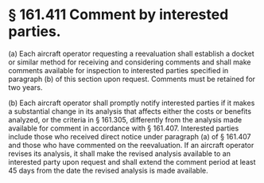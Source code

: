 # § 161.411   Comment by interested parties.

(a) Each aircraft operator requesting a reevaluation shall establish a docket or similar method for receiving and considering comments and shall make comments available for inspection to interested parties specified in paragraph (b) of this section upon request. Comments must be retained for two years. 


(b) Each aircraft operator shall promptly notify interested parties if it makes a substantial change in its analysis that affects either the costs or benefits analyzed, or the criteria in § 161.305, differently from the analysis made available for comment in accordance with § 161.407. Interested parties include those who received direct notice under paragraph (a) of § 161.407 and those who have commented on the reevaluation. If an aircraft operator revises its analysis, it shall make the revised analysis available to an interested party upon request and shall extend the comment period at least 45 days from the date the revised analysis is made available.




